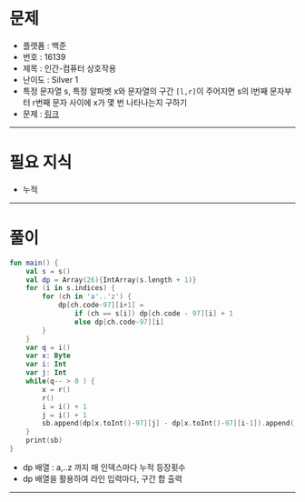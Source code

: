 # 문제
- 플랫폼 : 백준
- 번호 : 16139
- 제목 : 인간-컴퓨터 상호작용
- 난이도 : Silver 1
- 특정 문자열 s, 특정 알파벳 x와 문자열의 구간 `[l,r]`이 주어지면
s의 l번째 문자부터 r번째 문자 사이에 x가 몇 번 나타나는지 구하기
- 문제 : <a href="https://www.acmicpc.net/problem/16139" target="_blank">링크</a>

---

# 필요 지식
- 누적

---

# 풀이
```kotlin
fun main() {
    val s = s()
    val dp = Array(26){IntArray(s.length + 1)}
    for (i in s.indices) {
        for (ch in 'a'..'z') {
            dp[ch.code-97][i+1] =
                if (ch == s[i]) dp[ch.code - 97][i] + 1
                else dp[ch.code-97][i]
        }
    }
    var q = i()
    var x: Byte
    var i: Int
    var j: Int
    while(q-- > 0 ) {
        x = r()
        r()
        i = i() + 1
        j = i() + 1
        sb.append(dp[x.toInt()-97][j] - dp[x.toInt()-97][i-1]).append('\n')
    }
    print(sb)
}
```
- dp 배열 : a,..z 까지 매 인덱스마다 누적 등장횟수
- dp 배열을 활용하여 라인 입력마다, 구간 합 출력

---
